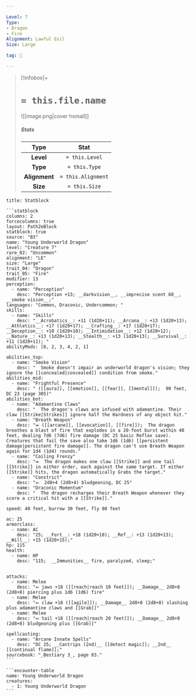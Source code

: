```yaml
---

Level: 7
Type:
- Dragon
- Fire
Alignment: Lawful Evil
Size: Large

tag: 👹

---
```


> [!infobox]+
> #  `= this.file.name`
> ![[image.png|cover hsmall]]
> ##### Stats
> Type | Stat |
> :---:|:---:|
> **Level** | `= this.Level` |
> **Type** | `= this.Type` |
> **Alignment** | `= this.Alignment` |
> **Size** | `= this.Size` |



````ad-info
title: Statblock

```statblock
columns: 2
forcecolumns: true
layout: Path2eBlock
statblock: true
source: "B3"
name: "Young Underworld Dragon"
level: "Creature 7"
rare_02: "Uncommon"
alignment: "LE"
size: "Large"
trait_04: "Dragon"
trait_05: "Fire"
modifier: 13
perception:
  - name: "Perception"
    desc: "Perception +13; __darkvision__, __imprecise scent 60__, __smoke vision__;"
languages: "Common, Draconic, Undercommon; "
skills:
  - name: "Skills"
    desc: "__Acrobatics__: +11 (1d20+11); __Arcana__: +13 (1d20+13); __Athletics__: +17 (1d20+17); __Crafting__: +17 (1d20+17); __Deception__: +10 (1d20+10); __Intimidation__: +12 (1d20+12); __Nature__: +13 (1d20+13); __Stealth__: +13 (1d20+13); __Survival__: +11 (1d20+11); "
abilityMods: [6, 2, 3, 4, 2, 1]

abilities_top:
  - name: "Smoke Vision"
    desc: "  Smoke doesn't impair an underworld dragon's vision; they ignore the [[concealed|concealed]] condition from smoke."
abilities_mid:
  - name: "Frightful Presence"
    desc: " ([[aura]], [[emotion]], [[fear]], [[mental]]);  90 feet, DC 23 (page 305)"
abilities_bot:
  - name: "Adamantine Claws"
    desc: "  The dragon's claws are infused with adamantine. Their claw [[Strike|Strikes]] ignore half the Hardness of any object hit."
  - name: "Breath Weapon"
    desc: "⬺ ([[arcane]], [[evocation]], [[fire]]);  The dragon breathes a blast of fire that explodes in a 20-foot burst within 40 feet, dealing 7d6 (7d6) fire damage (DC 25 basic Reflex save). Creatures that fail the save also take 1d6 (1d6) [[persistent damage|persistent fire damage]]. The dragon can't use Breath Weapon again for 1d4 (1d4) rounds."
  - name: "Coiling Frenzy"
    desc: "⬺  The dragon makes one claw [[Strike]] and one tail [[Strike]] in either order, each against the same target. If either [[Strike]] hits, the dragon automatically Grabs the target."
  - name: "Constrict"
    desc: "⬻  2d8+4 (2d8+4) bludgeoning, DC 25"
  - name: "Draconic Momentum"
    desc: "  The dragon recharges their Breath Weapon whenever they score a critical hit with a [[Strike]]."

speed: 40 feet, burrow 30 feet, fly 80 feet

ac: 25
armorclass:
  - name: AC
    desc: "25; __Fort__: +18 (1d20+18); __Ref__: +13 (1d20+13); __Will__: +15 (1d20+15);"
hp: 115
health:
  - name: HP
    desc: "115;  __Immunities__ fire, paralyzed, sleep;"


attacks:
  - name: Melee
    desc: "⬻ jaws +18 ([[reach|reach 10 feet]]); __Damage__ 2d8+8 (2d8+8) piercing plus 1d6 (1d6) fire"
  - name: Melee
    desc: "⬻ claw +18 ([[agile]]); __Damage__ 2d8+8 (2d8+8) slashing plus adamantine claws and [[Grab]]"
  - name: Melee
    desc: "⬻ tail +18 ([[reach|reach 20 feet]]); __Damage__ 2d8+8 (2d8+8) bludgeoning plus [[Grab]]"

spellcasting:
  - name: "Arcane Innate Spells"
    desc: "DC 25; __Cantrips (2nd)__ [[detect magic]]; __2nd__ [[continual flame]];"
sourcebook: "_Bestiary 3_, page 83."
```

```encounter-table
name: Young Underworld Dragon
creatures:
  - 1: Young Underworld Dragon
```

````



